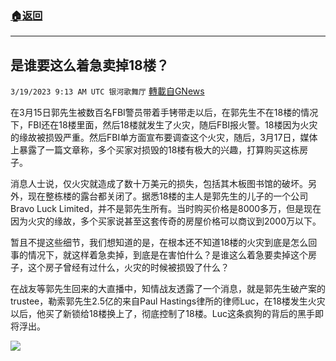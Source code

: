 ###  [:house:返回](README.md)
---


## 是谁要这么着急卖掉18楼？
`3/19/2023 9:13 AM UTC 银河歌舞厅` [轉載自GNews](https://gnews.org/articles/1026855)

在3月15日郭先生被数百名FBI警员带着手铐带走以后，在郭先生不在18楼的情况下，FBI还在18楼里面，然后18楼就发生了火灾，随后FBI报火警。18楼因为火灾的缘故被损毁严重。然后FBI单方面宣布要调查这个火灾，随后，3月17日，媒体上暴露了一篇文章称，多个买家对损毁的18楼有极大的兴趣，打算购买这栋房子。

消息人士说，仅火灾就造成了数十万美元的损失，包括其木板图书馆的破坏。另外，现在整栋楼的露台都关闭了。据悉18楼的主人是郭先生的儿子的一个公司Bravo Luck Limited，并不是郭先生所有。当时购买价格是8000多万，但是现在因为火灾的缘故，多个买家说甚至这套传奇的房屋价格可以商议到2000万以下。

暂且不提这些细节，我们想知道的是，在根本还不知道18楼的火灾到底是怎么回事的情况下，就这样着急卖掉，到底是在害怕什么？是谁这么着急要卖掉这个房子，这个房子曾经有过什么，火灾的时候被损毁了什么？

在战友等郭先生回来的大直播中，知情战友透露了一个消息，就是郭先生破产案的trustee，勒索郭先生2.5亿的来自Paul Hastings律所的律师Luc，在18楼发生火灾以后，他买了新锁给18楼换上了，彻底控制了18楼。Luc这条疯狗的背后的黑手即将浮出。


![](https://i.imgur.com/jKLoCLB.png)

